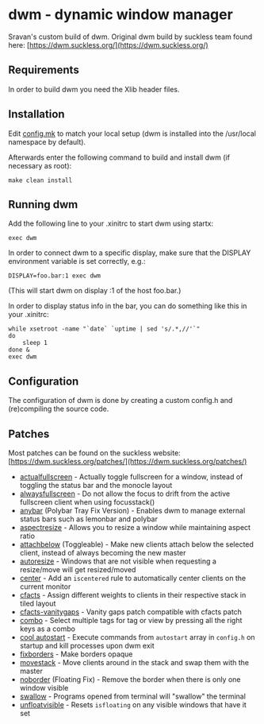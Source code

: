# dwm - dynamic window manager

Sravan's custom build of dwm. Original dwm build by suckless team found here: [https://dwm.suckless.org/](https://dwm.suckless.org/)

## Requirements

In order to build dwm you need the Xlib header files.

## Installation

Edit [config.mk](config.mk) to match your local setup (dwm is installed into
the /usr/local namespace by default).

Afterwards enter the following command to build and install dwm (if
necessary as root):

```
make clean install
```

## Running dwm

Add the following line to your .xinitrc to start dwm using startx:

```
exec dwm
```

In order to connect dwm to a specific display, make sure that
the DISPLAY environment variable is set correctly, e.g.:

```
DISPLAY=foo.bar:1 exec dwm
```

(This will start dwm on display :1 of the host foo.bar.)

In order to display status info in the bar, you can do something
like this in your .xinitrc:

```
while xsetroot -name "`date` `uptime | sed 's/.*,//'`"
do
    sleep 1
done &
exec dwm
```

## Configuration

The configuration of dwm is done by creating a custom config.h
and (re)compiling the source code.

## Patches

Most patches can be found on the suckless website: [https://dwm.suckless.org/patches/](https://dwm.suckless.org/patches/)

* [actualfullscreen](https://dwm.suckless.org/patches/actualfullscreen/) - Actually toggle fullscreen for a window, instead of toggling the status bar and the monocle layout
* [alwaysfullscreen](https://dwm.suckless.org/patches/alwaysfullscreen/) - Do not allow the focus to drift from the active fullscreen client when using focusstack()
* [anybar](https://github.com/mihirlad55/dwm-anybar) (Polybar Tray Fix Version) - Enables dwm to manage external status bars such as lemonbar and polybar
* [aspectresize](https://dwm.suckless.org/patches/aspectresize/) - Allows you to resize a window while maintaining aspect ratio
* [attachbelow](https://dwm.suckless.org/patches/attachbelow/) (Toggleable) - Make new clients attach below the selected client, instead of always becoming the new master
* [autoresize](https://dwm.suckless.org/patches/autoresize/) - Windows that are not visible when requesting a resize/move will get resized/moved
* [center](https://dwm.suckless.org/patches/center/) - Add an `iscentered` rule to automatically center clients on the current monitor
* [cfacts](https://dwm.suckless.org/patches/cfacts/) - Assign different weights to clients in their respective stack in tiled layout
* [cfacts-vanitygaps](https://github.com/bakkeby/patches/blob/master/dwm/dwm-cfacts-vanitygaps-6.2.diff) - Vanity gaps patch compatible with cfacts patch
* [combo](https://dwm.suckless.org/patches/combo/) - Select multiple tags for tag or view by pressing all the right keys as a combo
* [cool autostart](https://dwm.suckless.org/patches/cool_autostart/) - Execute commands from `autostart` array in `config.h` on startup and kill processes upon dwm exit
* [fixborders](https://dwm.suckless.org/patches/alpha/) - Make borders opaque
* [movestack](https://dwm.suckless.org/patches/movestack/) - Move clients around in the stack and swap them with the master
* [noborder](https://dwm.suckless.org/patches/noborder/) (Floating Fix) - Remove the border when there is only one window visible
* [swallow](https://dwm.suckless.org/patches/swallow/) - Programs opened from terminal will "swallow" the terminal
* [unfloatvisible](https://dwm.suckless.org/patches/unfloatvisible/) - Resets `isfloating` on any visible windows that have it set
